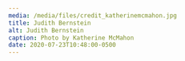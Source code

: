 ```yaml
---
media: /media/files/credit_katherinemcmahon.jpg
title: Judith Bernstein
alt: Judith Bernstein
caption: Photo by Katherine McMahon
date: 2020-07-23T10:48:00-0500
---
```

